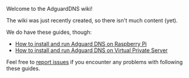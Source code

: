 Welcome to the AdguardDNS wiki!

The wiki was just recently created, so there isn't much content (yet).

We do have these guides, though:
* [How to install and run Adguard DNS on Raspberry Pi](https://github.com/AdguardTeam/AdguardDNS/wiki/Raspberry-Pi)
* [How to install and run Adguard DNS on Virtual Private Server](https://github.com/AdguardTeam/AdguardDNS/wiki/VPS)

Feel free to [report issues](https://github.com/AdguardTeam/AdguardDNS/issues) if you encounter any problems with following these guides.